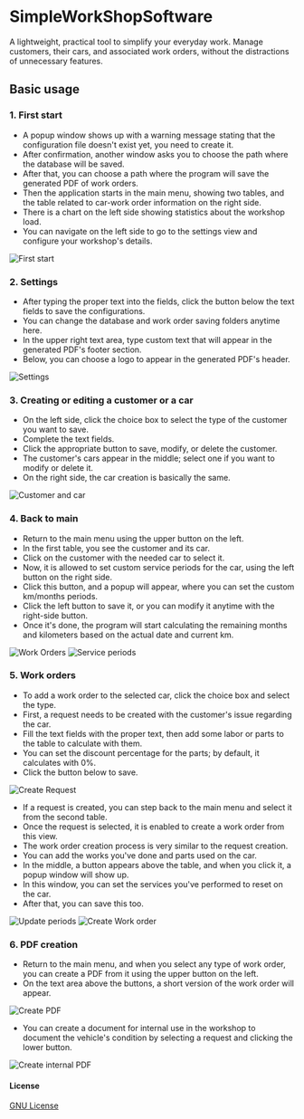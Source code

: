 # SimpleWorkShopSoftware
A lightweight, practical tool to simplify your everyday work. Manage customers, their cars, and associated work orders, without the distractions of unnecessary features.

## Basic usage

### 1. First start
- A popup window shows up with a warning message stating that the configuration file doesn't exist yet, you need to create it.
- After confirmation, another window asks you to choose the path where the database will be saved.
- After that, you can choose a path where the program will save the generated PDF of work orders.
- Then the application starts in the main menu, showing two tables, and the table related to car-work order information on the right side.
- There is a chart on the left side showing statistics about the workshop load.
- You can navigate on the left side to go to the settings view and configure your workshop's details.

![First start](https://github.com/attilaeckert/SimpleWorkShopSoftware/blob/main/scrnshots/First%20start.png)

### 2. Settings
- After typing the proper text into the fields, click the button below the text fields to save the configurations.
- You can change the database and work order saving folders anytime here.
- In the upper right text area, type custom text that will appear in the generated PDF's footer section.
- Below, you can choose a logo to appear in the generated PDF's header.

![Settings](https://github.com/attilaeckert/SimpleWorkShopSoftware/blob/main/scrnshots/Settings.png)

### 3. Creating or editing a customer or a car
- On the left side, click the choice box to select the type of the customer you want to save.
- Complete the text fields.
- Click the appropriate button to save, modify, or delete the customer.
- The customer's cars appear in the middle; select one if you want to modify or delete it.
- On the right side, the car creation is basically the same.

![Customer and car](https://github.com/attilaeckert/SimpleWorkShopSoftware/blob/main/scrnshots/Customer%20and%20car%20handling.png)

### 4. Back to main
- Return to the main menu using the upper button on the left.
- In the first table, you see the customer and its car.
- Click on the customer with the needed car to select it.
- Now, it is allowed to set custom service periods for the car, using the left button on the right side.
- Click this button, and a popup will appear, where you can set the custom km/months periods.
- Click the left button to save it, or you can modify it anytime with the right-side button.
- Once it's done, the program will start calculating the remaining months and kilometers based on the actual date and current km.

![Work Orders](https://github.com/attilaeckert/SimpleWorkShopSoftware/blob/main/scrnshots/Main%20menu.png) 
![Service periods](https://github.com/attilaeckert/SimpleWorkShopSoftware/blob/main/scrnshots/Service%20periods%20popup.png)

### 5. Work orders
- To add a work order to the selected car, click the choice box and select the type.
- First, a request needs to be created with the customer's issue regarding the car.
- Fill the text fields with the proper text, then add some labor or parts to the table to calculate with them.
- You can set the discount percentage for the parts; by default, it calculates with 0%.
- Click the button below to save.

![Create Request](https://github.com/attilaeckert/SimpleWorkShopSoftware/blob/main/scrnshots/Create%20Request.png)

- If a request is created, you can step back to the main menu and select it from the second table.
- Once the request is selected, it is enabled to create a work order from this view.
- The work order creation process is very similar to the request creation.
- You can add the works you've done and parts used on the car.
- In the middle, a button appears above the table, and when you click it, a popup window will show up.
- In this window, you can set the services you've performed to reset on the car.
- After that, you can save this too.

![Update periods](https://github.com/attilaeckert/SimpleWorkShopSoftware/blob/main/scrnshots/Update%20periods%20popup.png) 
![Create Work order](https://github.com/attilaeckert/SimpleWorkShopSoftware/blob/main/scrnshots/Create%20Work%20order.png)

### 6. PDF creation
- Return to the main menu, and when you select any type of work order, you can create a PDF from it using the upper button on the left.
- On the text area above the buttons, a short version of the work order will appear.

![Create PDF](https://github.com/attilaeckert/SimpleWorkShopSoftware/blob/main/scrnshots/Sample%20Pdf.png)

- You can create a document for internal use in the workshop to document the vehicle's condition by selecting a request and clicking the lower button.

![Create internal PDF](https://github.com/attilaeckert/SimpleWorkShopSoftware/blob/main/scrnshots/Condition%20Pdf.png)

#### License

[GNU License](LICENSE)